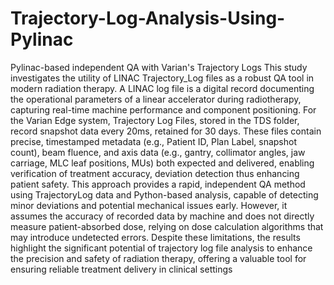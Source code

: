 # Trajectory-Log-Analysis-Using-Pylinac
Pylinac-based independent QA with Varian's Trajectory Logs
This study investigates the utility of LINAC Trajectory_Log files as a robust QA tool in modern radiation therapy. A LINAC log file is a digital record documenting the operational parameters of a linear accelerator during radiotherapy, capturing real-time machine performance and component positioning. For the Varian Edge system, Trajectory Log Files, stored in the TDS folder, record snapshot data every 20ms, retained for 30 days. These files contain precise, timestamped metadata (e.g., Patient ID, Plan Label, snapshot count), beam fluence, and axis data (e.g., gantry, collimator angles, jaw carriage, MLC leaf positions, MUs) both expected and delivered, enabling verification of treatment accuracy, deviation detection thus enhancing patient safety.
This approach provides a rapid, independent QA method using TrajectoryLog data and Python-based analysis, capable of detecting minor deviations and potential mechanical issues early. However, it assumes the accuracy of recorded data by machine and does not directly measure patient-absorbed dose, relying on dose calculation algorithms that may introduce undetected errors. Despite these limitations, the results highlight the significant potential of trajectory log file analysis to enhance the precision and safety of radiation therapy, offering a valuable tool for ensuring reliable treatment delivery in clinical settings
